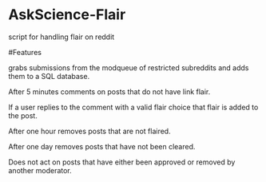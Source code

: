 # AskScience-Flair
script for handling flair on reddit


#Features

grabs submissions from the modqueue of restricted subreddits and adds them to a SQL database.

After 5 minutes comments on posts that do not have link flair.

If a user replies to the comment with a valid flair choice that flair is added to the post.

After one hour removes posts that are not flaired.

After one day removes posts that have not been cleared.

Does not act on posts that have either been approved or removed by another moderator.